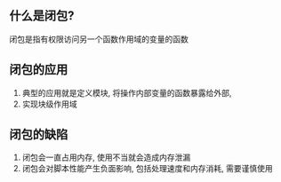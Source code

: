 ## 什么是闭包?
闭包是指有权限访问另一个函数作用域的变量的函数

## 闭包的应用
1. 典型的应用就是定义模块, 将操作内部变量的函数暴露给外部,
2. 实现块级作用域


## 闭包的缺陷
1. 闭包会一直占用内存, 使用不当就会造成内存泄漏
2. 闭包会对脚本性能产生负面影响, 包括处理速度和内存消耗, 需要谨慎使用